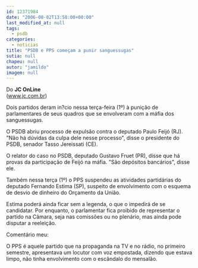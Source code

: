 ```yaml
---
id: 12371984
date: "2006-08-02T13:58:00+00:00"
last_modified_at: null
tags:
  - psdb
categories:
  - noticias
title: "PSDB e PPS começam a punir sanguessugas"
sutia: null
chapeu: null
autor: "jamildo"
imagem: null
---
```

<p>Do <strong>JC OnLine</strong><br />(<a href="http://fivenews.sjcc.com.br/&quot;https:/www.jc.com.br&quot;">www.jc.com.br</a>)</p>
<p>Dois partidos deram in?cio nessa ter&ccedil;a-feira (1&ordm;) &agrave; puni&ccedil;&atilde;o de parlamentares de seus quadros que se envolveram com a m&aacute;fia dos sanguessugas.</p>
<p>O PSDB abriu processo de expuls&atilde;o contra o deputado Paulo Feij&oacute; (RJ). "N&atilde;o h&aacute; d&uacute;vidas da culpa dele nesse processo", disse o presidente do PSDB, senador Tasso Jereissati (CE).</p>
<p>O relator do caso no PSDB, deputado Gustavo Fruet (PR), disse que h&aacute; provas da participa&ccedil;&atilde;o de Feij&oacute; na m&aacute;fia. "S&atilde;o dep&oacute;sitos banc&aacute;rios", disse ele.</p>
<p>Tamb&eacute;m nessa ter&ccedil;a (1&ordm;) o PPS suspendeu as atividades partid&aacute;rias do deputado Fernando Estima (SP), suspeito de envolvimento com o esquema de desvio de dinheiro do Or&ccedil;amento da Uni&atilde;o.</p>
<p>Estima poder&aacute; ainda ficar sem a legenda, o que o impedir&aacute; de se candidatar. Por enquanto, o parlamentar fica proibido de representar o partido na C&acirc;mara, seja nas comiss&otilde;es ou no plen&aacute;rio, mas ainda pode disputar a reelei&ccedil;&atilde;o.</p>
<p>Coment&aacute;rio meu:</p>
<p>O PPS &eacute; aquele partido que na propaganda na TV e no r&aacute;dio, no primeiro semestre, apresentava um locutor com voz empostada, dizendo que estava limpo, n&atilde;o tinha envolvimento com o esc&acirc;ndalo do mensal&atilde;o.</p>
<p>&nbsp;</p>
